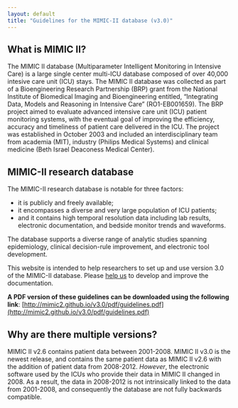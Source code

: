 ```yaml
---
layout: default
title: "Guidelines for the MIMIC-II database (v3.0)"
---
```


## What is MIMIC II?

The MIMIC II database (Multiparameter Intelligent Monitoring in Intensive Care) is a large single center multi-ICU database composed of over 40,000 intesive care unit (ICU) stays.
The MIMIC II database was collected as part of a Bioengineering Research Partnership (BRP) grant from the National Institute of Biomedical Imaging and Bioengineering entitled, “Integrating Data, Models and Reasoning in Intensive Care” (RO1-EB001659). 
The BRP project aimed to evaluate advanced intensive care unit (ICU) patient monitoring systems, with the eventual goal of improving the efficiency, accuracy and timeliness of patient care delivered in the ICU.
The project was established in October 2003 and included an interdisciplinary team from academia (MIT), industry (Philips Medical Systems) and clinical medicine (Beth Israel Deaconess Medical Center).

## MIMIC-II research database

The MIMIC-II research database is notable for three factors: 

- it is publicly and freely available; 
- it encompasses a diverse and very large population of ICU patients; 
- and it contains high temporal resolution data including lab results, electronic documentation, and bedside monitor trends and waveforms. 

The database supports a diverse range of analytic studies spanning epidemiology, clinical decision-rule improvement, and electronic tool development.

This website is intended to help researchers to set up and use version 3.0 of the MIMIC-II database. Please [help us](bac/contributing.html) to develop and improve the documentation.

**A PDF version of these guidelines can be downloaded using the following link**: [http://mimic2.github.io/v3.0/pdf/guidelines.pdf](http://mimic2.github.io/v3.0/pdf/guidelines.pdf)

## Why are there multiple versions?

MIMIC II v2.6 contains patient data between 2001-2008. MIMIC II v3.0 is the newest release, and contains the same patient data as MIMIC II v2.6 with the addition of patient data from 2008-2012. *However*, the electronic software used by the ICUs who provide their data in MIMIC II changed in 2008. As a result, the data in 2008-2012 is not intrinsically linked to the data from 2001-2008, and consequently the database are not fully backwards compatible.
